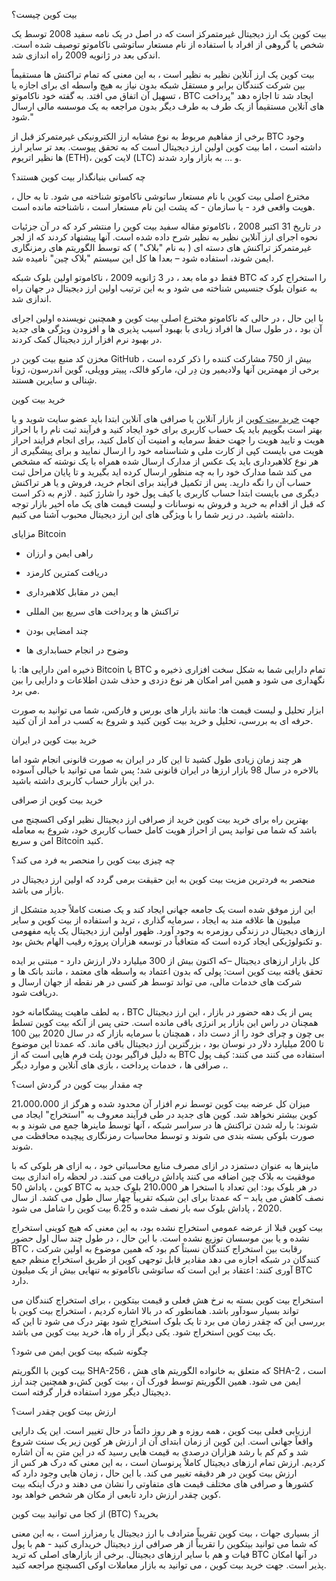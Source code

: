 بیت کوین چیست؟

  

بیت کوین یک ارز دیجیتال غیرمتمرکز است که در اصل در یک نامه سفید 2008 توسط یک شخص یا گروهی از افراد با استفاده از نام مستعار ساتوشی ناکاموتو توصیف شده است. اندکی بعد در ژانویه 2009 راه اندازی شد.

  
  

بیت کوین یک ارز آنلاین نظیر به نظیر است ، به این معنی که تمام تراکنش ها مستقیماً بین شرکت کنندگان برابر و مستقل شبکه بدون نیاز به هیچ واسطه ای برای اجازه یا تسهیل آن اتفاق می افتد. به گفته خود ناکاموتو ، BTC ایجاد شد تا اجازه دهد "پرداخت های آنلاین مستقیماً از یک طرف به طرف دیگر بدون مراجعه به یک موسسه مالی ارسال شود."

  
  

برخی از مفاهیم مربوط به نوع مشابه ارز الکترونیکی غیرمتمرکز قبل از BTC وجود داشته است ، اما بیت کوین اولین ارز دیجیتال است که به تحقق پیوست. بعد تر سایر ارز ها نظیر اتریوم (ETH)، لایت کوین (LTC) و … به بازار وارد شدند.

  


  
  
  

چه کسانی بنیانگذار بیت کوین هستند؟

  

مخترع اصلی بیت کوین با نام مستعار ساتوشی ناکاموتو شناخته می شود. تا به حال ، هویت واقعی فرد - یا سازمان - که پشت این نام مستعار است ، ناشناخته مانده است.

  

در تاریخ 31 اکتبر 2008 ، ناکاموتو مقاله سفید بیت کوین را منتشر کرد که در آن جزئیات نحوه اجرای ارز آنلاین نظیر به نظیر شرح داده شده است. آنها پیشنهاد کردند که از لجر غیرمتمرکز تراکنش های دسته ای ( به نام "بلاک" ) که توسط الگوریتم های رمزنگاری ایمن شوند، استفاده شود – بعدا ها کل این سیستم "بلاک چین" نامیده شد.

  

فقط دو ماه بعد ، در 3 ژانویه 2009 ، ناکاموتو اولین بلوک شبکه BTC را استخراج کرد که به عنوان بلوک جنسیس شناخته می شود و به این ترتیب اولین ارز دیجیتال در جهان راه اندازی شد.

  

با این حال ، در حالی که ناکاموتو مخترع اصلی بیت کوین و همچنین نویسنده اولین اجرای آن بود ، در طول سال ها افراد زیادی با بهبود آسیب پذیری ها و افزودن ویژگی های جدید در بهبود نرم افزار ارز دیجیتال کمک کردند.

  

مخزن کد منبع بیت کوین در GitHub بیش از 750 مشارکت کننده را ذکر کرده است ، برخی از مهمترین آنها ولادیمیر ون دِر لن، مارکو فالک، پییتر وویلی، گوین اندرسون، ژونا شِنالی و سایرین هستند.


  
  
  
  
  
  
  
  
  
  
  

خرید بیت کوین

  

جهت [خرید بیت کوین](https://ok-ex.io/buy-and-sell/BTC) از بازار آنلاین یا صرافی های آنلاین ابتدا باید عضو سایت شوید و یا بهتر است بگوییم باید یک حساب کاربری برای خود ایجاد کنید و فرآیند ثبت نام را با احراز هویت و تایید هویت را جهت حفظ سرمایه و امنیت آن کامل کنید، برای انجام فرایند احراز هویت می بایست کپی از کارت ملی و شناسنامه خود را ارسال نمایید و برای پیشگیری از هر نوع کلاهبرداری باید یک عکس از مدارک ارسال شده همراه با یک نوشته که مشخص می کند شما مدارک خود را به چه منظور ارسال کرده اید بگیرید و تا پایان مراحل ثبت حساب آن را نگه دارید. پس از تکمیل فرآیند برای انجام خرید، فروش و یا هر تراکنش دیگری می بایست ابتدا حساب کاربری یا کیف پول خود را شارژ کنید . لازم به ذکر است که قبل از اقدام به خرید و فروش به نوسانات و لیست قیمت های یک ماه اخیر بازار توجه داشته باشید. در زیر شما را با ویژگی های این ارز دیجیتال محبوب آشنا می کنیم.

  
  

مزایای Bitcoin

  

-   راهی ایمن و ارزان
    
-   دریافت کمترین کارمزد
    
-   ایمن در مقابل کلاهبرداری
    
-   تراکنش ها و پرداخت های سریع بین المللی
    
-   چند امضایی بودن
    
-   وضوح در انجام حسابداری ها
    

  

ذخیره امن دارایی ها: با Bitcoin یا BTC تمام دارایی شما به شکل سخت افزاری ذخیره و نگهداری می شود و همین امر امکان هر نوع دزدی و حذف شدن اطلاعات و دارایی را بین می برد.

  

ابزار تحلیل و لیست قیمت ها: مانند بازار های بورس و فارکس، شما می توانید به صورت حرفه ای به بررسی، تحلیل و خرید بیت کوین کنید و شروع به کسب در آمد از آن کنید.

  
  
  
  

خرید بیت کوین در ایران

  

هر چند زمان زیادی طول کشید تا این کار در ایران به صورت قانونی انجام شود اما بالاخره در سال 98 بازار ارزها در ایران قانونی شد؛ پس شما می توانید با خیالی آسوده در این بازار حساب کاربری داشته باشید.

  

خرید بیت کوین از صرافی

بهترین راه برای خرید بیت کوین خرید از صرافی ارز دیجیتال نظیر اوکی اکسچنج می باشد که شما می توانید پس از احراز هویت کامل حساب کاربری خود، شروع به معامله امن و سریع Bitcoin کنید.

  
  
  
  
  
  
  
  

چه چیزی بیت کوین را منحصر به فرد می کند؟

  

منحصر به فردترین مزیت بیت کوین به این حقیقت برمی گردد که اولین ارز دیجیتال در بازار می باشد.

  

این ارز موفق شده است یک جامعه جهانی ایجاد کند و یک صنعت کاملاً جدید متشکل از میلیون ها علاقه مند به ایجاد ، سرمایه گذاری ، ترید و استفاده از بیت کوین و سایر ارزهای دیجیتال در زندگی روزمره به وجود آورد. ظهور اولین ارز دیجیتال یک پایه مفهومی و تکنولوژیکی ایجاد کرده است که متعاقباً در توسعه هزاران پروژه رقیب الهام بخش بود.

  

کل بازار ارزهای دیجیتال –که اکنون بیش از 300 میلیارد دلار ارزش دارد - مبتنی بر ایده تحقق یافته بیت کوین است: پولی که بدون اعتماد به واسطه های معتمد ، مانند بانک ها و شرکت های خدمات مالی، می تواند توسط هر کسی در هر نقطه از جهان ارسال و دریافت شود.

  

به لطف ماهیت پیشگامانه خود ، BTC پس از یک دهه حضور در بازار ، این ارز دیجیتال همچنان در راس این بازار پر انرژی باقی مانده است. حتی پس از آنکه بیت کوین تسلط بی چون و چرای خود را از دست داد ، همچنان با سرمایه بازار که در سال 2020 بین 100 تا 200 میلیارد دلار در نوسان بود ، بزرگترین ارز دیجیتال باقی ماند. که عمدتا این موضوع به دلیل فراگیر بودن پلت فرم هایی است که از BTC استفاده می کنند می کنند: کیف پول ، صرافی ها ، خدمات پرداخت ، بازی های آنلاین و موارد دیگر.

  


  
  

چه مقدار بیت کوین در گردش است؟

  

میزان کل عرضه بیت کوین توسط نرم افزار آن محدود شده و هرگز از 21،000،000 کوین بیشتر نخواهد شد. کوین های جدید در طی فرآیند معروف به "استخراج" ایجاد می شوند: با رله شدن تراکنش ها در سراسر شبکه ، آنها توسط ماینرها جمع می شوند و به صورت بلوکی بسته بندی می شوند و توسط محاسبات رمزنگاری پیچیده محافظت می شوند.

  
  

ماینرها به عنوان دستمزد در ازای مصرف منابع محاسباتی خود ، به ازای هر بلوکی که با موفقیت به بلاک چین اضافه می کنند پاداش دریافت می کنند. در لحظه راه اندازی بیت کوین ، پاداش 50 BTC در هر بلوک بود: این تعداد با استخرا هر 210،000 بلوک جدید به نصف کاهش می یابد – که عمدتا برای این شبکه تقریباً چهار سال طول می کشد. از سال 2020 ، پاداش بلوک سه بار نصف شده و 6.25 بیت کوین را شامل می شود.

  
  

بیت کوین قبلا از عرضه عمومی استخراج نشده بود، به این معنی که هیچ کوینی استخراج نشده و یا بین موسسان توزیع نشده است. با این حال ، در طول چند سال اول حضور BTC ، رقابت بین استخراج کنندگان نسبتاً کم بود که همین موضوع به اولین شرکت کنندگان در شبکه اجازه می دهد مقادیر قابل توجهی کوین از طریق استخراج منظم جمع آوری کنند: اعتقاد بر این است که ساتوشی ناکاموتو به تنهایی بیش از یک میلیون BTC دارد.

  
  

استخراج بیت کوین بسته به نرخ هش فعلی و قیمت بیتکوین ، برای استخراج کنندگان می تواند بسیار سودآور باشد. همانطور که در بالا اشاره کردیم ، استخراج بیت کوین با بررسی این که چقدر زمان می برد تا یک بلوک استخراج شود بهتر درک می شود تا این که یک بیت کوین استخراج شود. یکی دیگر از راه ها، خرید بیت کوین می باشد.

  
  
  
  

چگونه شبکه بیت کوین ایمن می شود؟

  

بیت کوین با الگوریتم SHA-256 ، که متعلق به خانواده الگوریتم های هش SHA-2 است ، ایمن می شود. همین الگوریتم توسط فورک آن ، بیت کوین کش،و همچنین چند ارز دیجیتال دیگر مورد استفاده قرار گرفته است.

  

ارزش بیت کوین چقدر است؟

  

ارزیابی فعلی بیت کوین ، همه روزه و هر روز دائماً در حال تغییر است. این یک دارایی واقعاً جهانی است. این کوین از زمان ابتدای آن از ارزش هر کوین زیر یک سنت شروع شد و کم کم با رشد هزاران درصدی به قیمت هایی رسید که در این متن به آن اشاره کردیم. ارزش تمام ارزهای دیجیتال کاملاً پرنوسان است ، به این معنی که درک هر کس از ارزش بیت کوین در هر دقیقه تغییر می کند. با این حال ، زمان هایی وجود دارد که کشورها و صرافی های مختلف قیمت های متفاوتی را نشان می دهند و درک اینکه بیت کوین چقدر ارزش دارد تابعی از مکان هر شخص خواهد بود.


  
  

از کجا می توانید بیت کوین (BTC) بخرید؟

  

از بسیاری جهات ، بیت کوین تقریباً مترادف با ارز دیجیتال یا رمزارز است ، به این معنی که شما می توانید بیتکوین را تقریباً از هر صرافی ارز دیجیتال خریداری کنید - هم با پول فیات و هم با سایر ارزهای دیجیتال. برخی از بازارهای اصلی که ترید BTC در آنها امکان پذیر است. جهت خرید بیت کوین ، می توانید به بازار معاملات اوکی اکسچنج مراجعه کنید.

